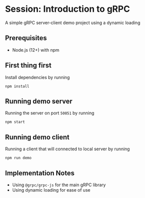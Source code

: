 # Session: Introduction to gRPC
A simple gRPC server-client demo project using a dynamic loading

## Prerequisites
- Node.js (12+) with npm

## First thing first
Install dependencies by running

```
npm install
```

## Running demo server
Running the server on port `50051` by running

```
npm start
```

## Running demo client
Running a client that will connected to local server by running

```
npm run demo
```

## Implementation Notes
- Using `@grpc/grpc-js` for the main gRPC library
- Using dynamic loading for ease of use
